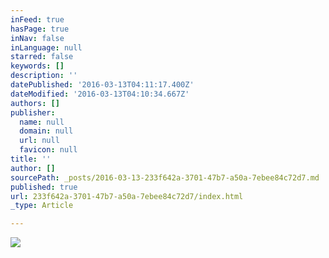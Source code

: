 ```yaml
---
inFeed: true
hasPage: true
inNav: false
inLanguage: null
starred: false
keywords: []
description: ''
datePublished: '2016-03-13T04:11:17.400Z'
dateModified: '2016-03-13T04:10:34.667Z'
authors: []
publisher:
  name: null
  domain: null
  url: null
  favicon: null
title: ''
author: []
sourcePath: _posts/2016-03-13-233f642a-3701-47b7-a50a-7ebee84c72d7.md
published: true
url: 233f642a-3701-47b7-a50a-7ebee84c72d7/index.html
_type: Article

---
```

![](https://the-grid-user-content.s3-us-west-2.amazonaws.com/450f02a9-dc97-46e7-90af-e6dc65dcdb8b.jpg)